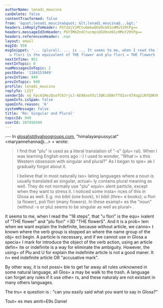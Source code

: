 ```yaml
---
authorName: lenadi_moucina
canDelete: false
contentTrasformed: false
from: '&quot;lenadi_moucina&quot; &lt;lenadi_moucina@...&gt;'
headers.inReplyToHeader: PGY2djVjMCtubmkwQGVHcm91cHMuY29tPg==
headers.messageIdInHeader: PGY3MmZndCtucmpsQGVHcm91cHMuY29tPg==
headers.referencesHeader: .nan
layout: email
msgId: 950
msgSnippet: '... (plural). ... is ... It seems to me, when I read the 18 steps , that
  u flori is the equivalent of THE flower and plu flori = THE flowerS . And it'
nextInTime: 951
nextInTopic: 0
numMessagesInTopic: 2
postDate: '1184153949'
prevInTime: 949
prevInTopic: 949
profile: lenadi_moucina
replyTo: LIST
senderId: nG_Fpc41HezQsofC6JrjsJ-AE98xoYXil3QKidGNrTTO2xr47Xog2iNfQOKVQRqUCjweDF94NfHYUJeNMNviry3f4xZ00XXr22Q6p1Wl8Jem
spamInfo.isSpam: false
spamInfo.reason: '6'
systemMessage: false
title: 'Re: Singular and Plural'
topicId: 949
userId: 287459349
---
```


--- In glosalist@yahoogroups.com, "himalayanpussycat" 
<maryannehanna@...> =
wrote:
>
> I find that "plu" is used as a literal translation of "-s" 
(plu=
ral). 
> When I was learning English eons ago :-) I used to wonder, "What i=
s 
> this Western obsession with singular and plural?" As I began to 
> spe=
ak I gradually forgot about it. 
>  
> I believe that in most naturally iso=
lating languages where a noun 
is 
> usually translated as singular, actual=
ly contains plural meaning as 
> well. They do not normally use "plu" equiv=
alent particle, except 
> when they want to stress it. I noticed some insta=
nces of this in 
> Glosa as well. E.g. mo bibli (one book), tri bibli (thre=
e books); u 
> flori (a flower), poli flori (many flowers). In these exampl=
es the 
> "noun" (without -s or plu) seems to be singular as well as plural=
. 
 
It seems to me, when I read the "18 steps", that "u flori" is the 
equ=
ivalent of "THE flower" and "plu flori" =3D "THE flowerS".
And it is a prob=
lem when we want explain the Indefinite, because 
without article, we canno=
t known where the verb group is stopped an 
where the name group of the obj=
ect begin. A particle is necessary, 
and if we cannot use in Glosa a specia=
l mark for introduce the object 
of the verb action, using an article defin=
ite or indefinite is a way 
for eliminate the ambiguity. However, the using=
 of Plu and U for 
explain the indefinite article is not a good maner.
It n=
eed indefinite article OR "accusative mark".

By other way, it is not possi=
ble to get far away all rules unknowned 
in some natural language, all Glos=
a may be walk to the trash. A 
language can forget any rules if it use othe=
rs, and these naturaly 
are not existant in many others languages.

The tru=
e question is : "can you easily said what you want to say in 
Glosa?"

Tout=
es mes amiti=E9s
Daniel









